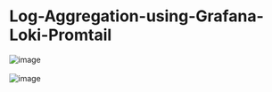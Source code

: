 # Log-Aggregation-using-Grafana-Loki-Promtail
![image](https://github.com/user-attachments/assets/d439ca50-59a3-4793-9e04-dee2343f7d7a)
<br></br>
![image](https://github.com/user-attachments/assets/dd957309-be94-4bf4-a693-bcac37766bf7)
